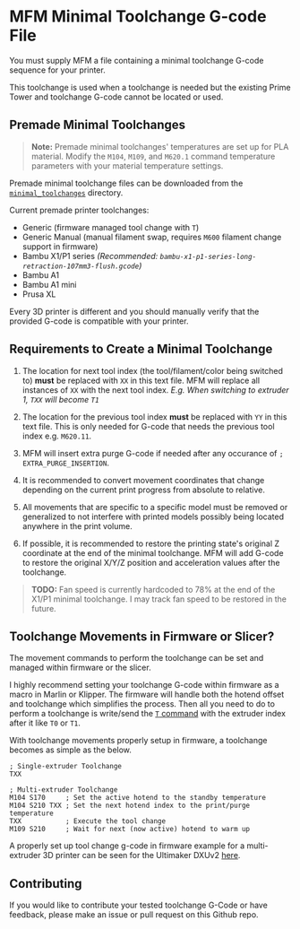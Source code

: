 # MFM Minimal Toolchange G-code File

You must supply MFM a file containing a minimal toolchange G-code sequence for your printer.

This toolchange is used when a toolchange is needed but the existing Prime Tower and toolchange G-code cannot be located or used.

## Premade Minimal Toolchanges

> **Note:** Premade minimal toolchanges' temperatures are set up for PLA material. Modify the `M104`, `M109`, and `M620.1` command temperature parameters with your material temperature settings.

Premade minimal toolchange files can be downloaded from the [`minimal_toolchanges`](minimal_toolchanges/) directory.

Current premade printer toolchanges:

- Generic (firmware managed tool change with `T`)
- Generic Manual (manual filament swap, requires `M600` filament change support in firmware)
- Bambu X1/P1 series *(Recommended: `bambu-x1-p1-series-long-retraction-107mm3-flush.gcode`)*
- Bambu A1
- Bambu A1 mini
- Prusa XL

Every 3D printer is different and you should manually verify that the provided G-code is compatible with your printer.

## Requirements to Create a Minimal Toolchange

1. The location for next tool index (the tool/filament/color being switched to) **must** be replaced with `XX` in this text file. MFM will replace all instances of `XX` with the next tool index. *E.g. When switching to extruder 1, `TXX` will become `T1`*

1. The location for the previous tool index **must** be replaced with `YY` in this text file. This is only needed for G-code that needs the previous tool index e.g. `M620.11`.

1. MFM will insert extra purge G-code if needed after any occurance of `; EXTRA_PURGE_INSERTION`.

1. It is recommended to convert movement coordinates that change depending on the current print progress from absolute to relative.

1. All movements that are specific to a specific model must be removed or generalized to not interfere with printed models possibly being located anywhere in the print volume.

1. If possible, it is recommended to restore the printing state's original Z coordinate at the end of the minimal toolchange. MFM will add G-code to restore the original X/Y/Z position and acceleration values after the toolchange.

> **TODO:** Fan speed is currently hardcoded to 78% at the end of the X1/P1 minimal toolchange. I may track fan speed to be restored in the future.

## Toolchange Movements in Firmware or Slicer?

The movement commands to perform the toolchange can be set and managed within firmware or the slicer.

I highly recommend setting your toolchange G-code within firmware as a macro in Marlin or Klipper. The firmware will handle both the hotend offset and toolchange which simplifies the process. Then all you need to do to perform a toolchange is write/send the [`T` command](https://marlinfw.org/docs/gcode/T.html) with the extruder index after it like `T0` or `T1`.

With toolchange movements properly setup in firmware, a toolchange becomes as simple as the below.

```gcode
; Single-extruder Toolchange
TXX

; Multi-extruder Toolchange
M104 S170     ; Set the active hotend to the standby temperature
M104 S210 TXX ; Set the next hotend index to the print/purge temperature
TXX           ; Execute the tool change
M109 S210     ; Wait for next (now active) hotend to warm up 
```

A properly set up tool change g-code in firmware example for a multi-extruder 3D printer can be seen for the Ultimaker DXUv2 [here](https://github.com/ansonl/DXU/blob/master/Firmware/README.md#toolchange-g-code).

## Contributing

If you would like to contribute your tested toolchange G-Code or have feedback, please make an issue or pull request on this Github repo.
